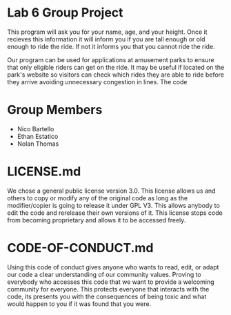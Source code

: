 # Lab 6 Group Project

This program will ask you for your name, age, and your height. Once it recieves this information it will inform you if you are tall enough or old enough to ride the ride. If not it informs you that you cannot ride the ride. 

Our program can be used for applications at amusement parks to ensure that only eligible riders can get on the ride. It may be useful if located on the park's website so visitors can check which rides they are able to ride before they arrive avoiding unnecessary congestion in lines. The code 

# Group Members
* Nico Bartello
* Ethan Estatico
* Nolan Thomas

# LICENSE.md
We chose a general public license version 3.0. This license allows us and others to copy or modify any of the original code as long as the modifier/copier is going to release it under GPL V3. This allows anybody to edit the code and rerelease their own versions of it. This license stops code from becoming proprietary and allows it to be accessed freely. 

# CODE-OF-CONDUCT.md
Using this code of conduct gives anyone who wants to read, edit, or adapt our code a clear understanding of our community values. Proving to everybody who accesses this code that we want to provide a welcoming community for everyone. This protects everyone that interacts with the code, its presents you with the consequences of being toxic and what would happen to you if it was found that you were. 